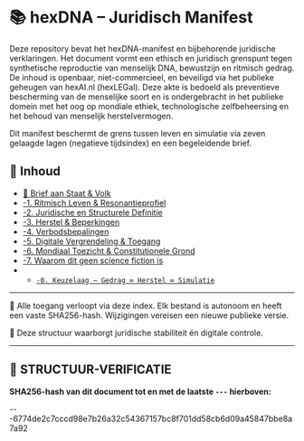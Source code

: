 # 📚 hexDNA – Juridisch Manifest

Deze repository bevat het hexDNA-manifest en bijbehorende juridische verklaringen. Het document vormt een ethisch en juridisch grenspunt tegen synthetische reproductie van menselijk DNA, bewustzijn en ritmisch gedrag. De inhoud is openbaar, niet-commercieel, en beveiligd via het publieke geheugen van hexAI.nl (hexLEGal). Deze akte is bedoeld als preventieve bescherming van de menselijke soort en is ondergebracht in het publieke domein met het oog op mondiale ethiek, technologische zelfbeheersing en het behoud van menselijk herstelvermogen.

Dit manifest beschermt de grens tussen leven en simulatie via zeven gelaagde lagen (negatieve tijdsindex) en een begeleidende brief.

## 📖 Inhoud

- [🧾 Brief aan Staat & Volk](./brief.md)
- [-1. Ritmisch Leven & Resonantieprofiel](./-1_resonantieprofiel.md)
- [-2. Juridische en Structurele Definitie](./-2_juridische_definitie.md)
- [-3. Herstel & Beperkingen](./-3_herstel.md)
- [-4. Verbodsbepalingen](./-4_verbod.md)
- [-5. Digitale Vergrendeling & Toegang](./-5_vergrendeling.md)
- [-6. Mondiaal Toezicht & Constitutionele Grond](./-6_toezicht.md)
- [-7. Waarom dit geen science fiction is](./-7_niet_scifi.md)
- - [`-0. Keuzelaag – Gedrag ∞ Herstel ∞ Simulatie`](./0.md)

---

🛑 Alle toegang verloopt via deze index. Elk bestand is autonoom en heeft een vaste SHA256-hash. Wijzigingen vereisen een nieuwe publieke versie.

📌 Deze structuur waarborgt juridische stabiliteit én digitale controle.

---

## 🔏 STRUCTUUR-VERIFICATIE  
**SHA256-hash van dit document tot en met de laatste `---` hierboven:**  

---6774de2c7cccd98e7b26a32c54367157bc8f701dd58cb6d09a45847bbe8a7a92
